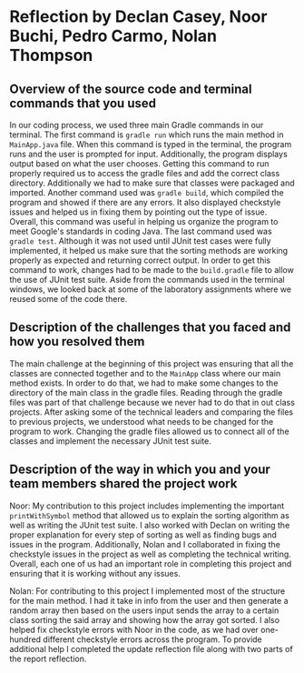 # Reflection by Declan Casey, Noor Buchi, Pedro Carmo, Nolan Thompson

## Overview of the source code and terminal commands that you used
In our coding process, we used three main Gradle commands in our terminal. The first command is `gradle run` which runs the main method in `MainApp.java` file. When this command is typed in the terminal, the program runs and the user is prompted for input. Additionally, the program displays output based on what the user chooses. Getting this command to run properly required us to access the gradle files and add the correct class directory. Additionally we had to make sure that classes were packaged and imported. Another command used was `gradle build`, which compiled the program and showed if there are any errors. It also displayed checkstyle issues and helped us in fixing them by pointing out the type of issue. Overall, this command was useful in helping us organize the program to meet Google's standards in coding Java. The last command used was `gradle test`. Although it was not used until JUnit test cases were fully implemented, it helped us make sure that the sorting methods are working properly as expected and returning correct output. In order to get this command to work, changes had to be made to the `build.gradle` file to allow the use of JUnit test suite. Aside from the commands used in the terminal windows, we looked back at some of the laboratory assignments where we reused some of the code there.

## Description of the challenges that you faced and how you resolved them
The main challenge at the beginning of this project was ensuring that all the classes are connected together and to the `MainApp` class where our main method exists. In order to do that, we had to make some changes to the directory of the main class in the gradle files. Reading through the gradle files was part of that challenge because we never had to do that in out class projects. After asking some of the technical leaders and comparing the files to previous projects, we understood what needs to be changed for the program to work. Changing the gradle files allowed us to connect all of the classes and implement the necessary JUnit test suite.

## Description of the way in which you and your team members shared the project work
Noor: My contribution to this project includes implementing the important `printWithSymbol` method that allowed us to explain the sorting algorithm as well as writing the JUnit test suite. I also worked with Declan on writing the proper explanation for every step of sorting as well as finding bugs and issues in the program. Additionally, Nolan and I collaborated in fixing the checkstyle issues in the project as well as completing the technical writing. Overall, each one of us had an important role in completing this project and ensuring that it is working without any issues.
<!-- TODO: each person please add your name and your paragraphs -->

Nolan: For contributing to this project I implemented most of the structure for the main method. I had it take in info from the user and then generate a random array then based on the users input sends the array to a certain class sorting the said array and showing how the array got sorted. I also helped fix checkstyle errors with Noor in the code, as we had over one-hundred different checkstyle errors across the program. To provide additional help I completed the update reflection file along with two parts of the report reflection.
